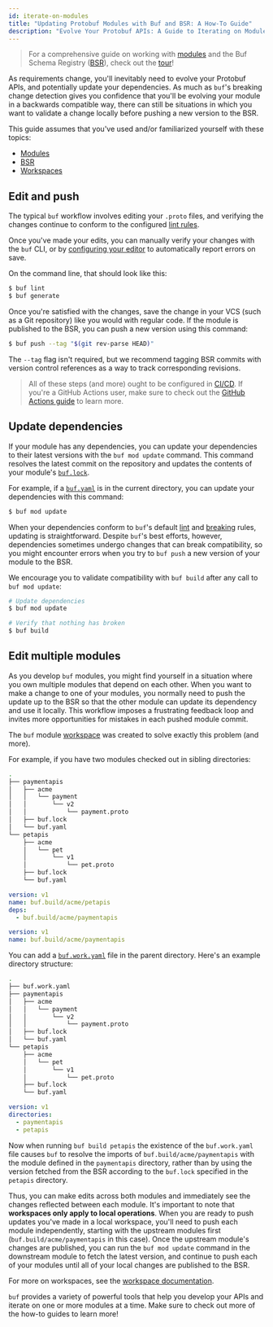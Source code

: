 ```yaml
---
id: iterate-on-modules
title: "Updating Protobuf Modules with Buf and BSR: A How-To Guide"
description: "Evolve Your Protobuf APIs: A Guide to Iterating on Modules"
---
```


> For a comprehensive guide on working with
> [modules](../bsr/overview.mdx#modules) and the Buf Schema Registry
> ([BSR](../bsr/overview.mdx)), check out the [tour](../tutorials/getting-started-with-buf-cli.md)!

As requirements change, you'll inevitably need to evolve your Protobuf APIs, and
potentially update your dependencies. As much as `buf`'s breaking change
detection gives you confidence that you'll be evolving your module in a
backwards compatible way, there can still be situations in which you want to
validate a change locally before pushing a new version to the BSR.

This guide assumes that you've used and/or familiarized yourself with these
topics:

- [Modules](../bsr/overview.mdx#modules)
- [BSR](../bsr/overview.mdx)
- [Workspaces](../reference/workspaces.mdx)

## Edit and push

The typical `buf` workflow involves editing your `.proto` files, and verifying
the changes continue to conform to the configured
[lint rules](../lint/rules.md).

Once you've made your edits, you can manually verify your changes with the `buf`
CLI, or by [configuring your editor](../editor-integration.mdx) to automatically
report errors on save.

On the command line, that should look like this:

```sh
$ buf lint
$ buf generate
```

Once you're satisfied with the changes, save the change in your VCS (such as a
Git repository) like you would with regular code. If the module is published to
the BSR, you can push a new version using this command:

```sh
$ buf push --tag "$(git rev-parse HEAD)"
```

The `--tag` flag isn't required, but we recommend tagging BSR commits with
version control references as a way to track corresponding revisions.

> All of these steps (and more) ought to be configured in
> [CI/CD](../ci-cd/setup.mdx). If you're a GitHub Actions user, make sure to
> check out the [GitHub Actions guide](../ci-cd/github-actions.md) to learn
> more.

## Update dependencies

If your module has any dependencies, you can update your dependencies to their
latest versions with the `buf mod update` command. This command resolves the
latest commit on the repository and updates the contents of your module's
[`buf.lock`](../configuration/v1/buf-lock.md).

For example, if a [`buf.yaml`](../configuration/v1/buf-yaml.md) is in the
current directory, you can update your dependencies with this command:

```sh
$ buf mod update
```

When your dependencies conform to `buf`'s default [lint](../lint/rules.md) and
[breaking](../breaking/rules.md) rules, updating is straightforward. Despite
`buf`'s best efforts, however, dependencies sometimes undergo changes that can
break compatibility, so you might encounter errors when you try to `buf push` a
new version of your module to the BSR.

We encourage you to validate compatibility with `buf build` after any call to
`buf mod update`:

```sh
# Update dependencies
$ buf mod update

# Verify that nothing has broken
$ buf build
```

## Edit multiple modules

As you develop `buf` modules, you might find yourself in a situation where you
own multiple modules that depend on each other. When you want to make a change
to one of your modules, you normally need to push the update up to the BSR so
that the other module can update its dependency and use it locally. This
workflow imposes a frustrating feedback loop and invites more opportunities for
mistakes in each pushed module commit.

The `buf` module [workspace](../reference/workspaces.mdx) was created to solve
exactly this problem (and more).

For example, if you have two modules checked out in sibling directories:

```sh
.
├── paymentapis
│   ├── acme
│   │   └── payment
│   │       └── v2
│   │           └── payment.proto
│   ├── buf.lock
│   └── buf.yaml
└── petapis
    ├── acme
    │   └── pet
    │       └── v1
    │           └── pet.proto
    ├── buf.lock
    └── buf.yaml
```

```yaml title="petapis/buf.yaml"
version: v1
name: buf.build/acme/petapis
deps:
  - buf.build/acme/paymentapis
```

```yaml title="paymentapis/buf.yaml"
version: v1
name: buf.build/acme/paymentapis
```

You can add a [`buf.work.yaml`](../configuration/v1/buf-work-yaml.md) file in
the parent directory. Here's an example directory structure:

```sh
.
├── buf.work.yaml
├── paymentapis
│   ├── acme
│   │   └── payment
│   │       └── v2
│   │           └── payment.proto
│   ├── buf.lock
│   └── buf.yaml
└── petapis
    ├── acme
    │   └── pet
    │       └── v1
    │           └── pet.proto
    ├── buf.lock
    └── buf.yaml
```

```yaml title="buf.work.yaml"
version: v1
directories:
  - paymentapis
  - petapis
```

Now when running `buf build petapis` the existence of the `buf.work.yaml` file
causes `buf` to resolve the imports of `buf.build/acme/paymentapis` with the
module defined in the `paymentapis` directory, rather than by using the version
fetched from the BSR according to the `buf.lock` specified in the `petapis`
directory.

Thus, you can make edits across both modules and immediately see the changes
reflected between each module. It's important to note that **workspaces only
apply to local operations**. When you are ready to push updates you've made in a
local workspace, you'll need to push each module independently, starting with
the upstream modules first (`buf.build/acme/paymentapis` in this case). Once the
upstream module's changes are published, you can run the `buf mod update`
command in the downstream module to fetch the latest version, and continue to
push each of your modules until all of your local changes are published to the
BSR.

For more on workspaces, see the
[workspace documentation](../reference/workspaces.mdx).

`buf` provides a variety of powerful tools that help you develop your APIs and
iterate on one or more modules at a time. Make sure to check out more of the
how-to guides to learn more!
